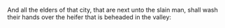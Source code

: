 And all the elders of that city, that are next unto the slain man, shall wash their hands over the heifer that is beheaded in the valley:
